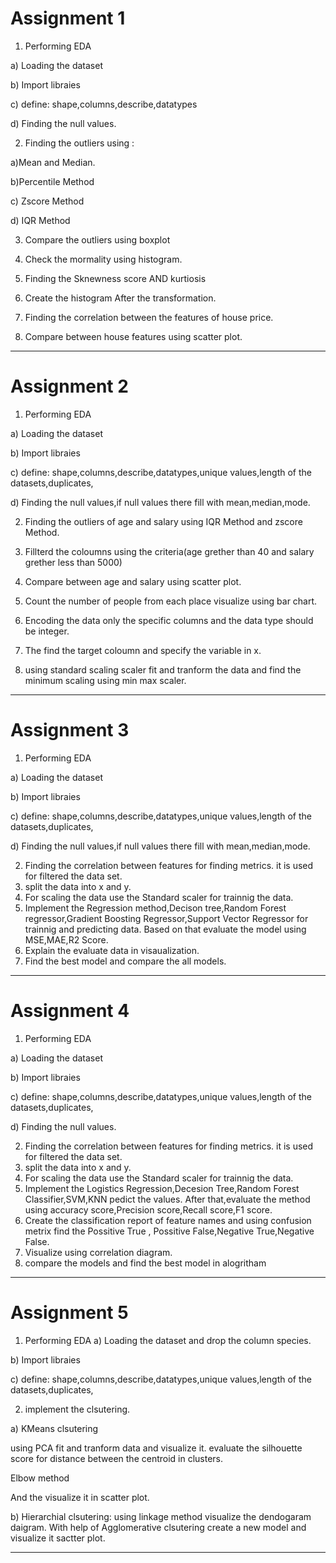 
# Assignment 1
1) Performing EDA

 a) Loading the dataset

  b) Import libraies
  
  c) define: shape,columns,describe,datatypes

  d) Finding the null values.

2) Finding the outliers using :

 a)Mean and Median. 

 b)Percentile Method

c) Zscore Method

d) IQR Method

3) Compare the outliers using boxplot

4) Check the mormality using histogram.
5) Finding the Sknewness score AND kurtiosis
6) Create the histogram After the transformation.
7) Finding the correlation between the features of house price.
8) Compare between house features using scatter plot.

-------------------------------------------------------------------------------------------------
# Assignment 2
1) Performing EDA

  a) Loading the dataset

  b) Import libraies

  c) define: shape,columns,describe,datatypes,unique values,length of the datasets,duplicates,

  d) Finding the null values,if null values there fill with mean,median,mode.

2) Finding the outliers of age and salary using IQR Method and zscore Method.

3) Fillterd the coloumns using the criteria(age grether than 40 and salary grether less than 5000)

4) Compare between age and salary  using scatter plot.

5) Count the number of people from each place visualize using bar chart.

6. Encoding the data only the specific columns and the data type should be integer.

7. The find the target coloumn and specify the variable in x.
8. using standard scaling scaler  fit and tranform the data and find the minimum scaling using min max scaler.

--------------------------------------------------------------------------------------------------------------------
# Assignment 3
1) Performing EDA

  a) Loading the dataset

  b) Import libraies

  c) define: shape,columns,describe,datatypes,unique values,length of the datasets,duplicates,

  d) Finding the null values,if null values there fill with mean,median,mode.

2. Finding the correlation between features for finding metrics. it is used for filtered the data set.
3. split the data into x and y.
4. For scaling the data use the Standard scaler for trainnig the data.
5. Implement the Regression method,Decison tree,Random Forest regressor,Gradient Boosting Regressor,Support Vector Regressor for trainnig and predicting data. Based on that evaluate the model using MSE,MAE,R2 Score.
6. Explain the evaluate data in visaualization.
7.  Find the best model and compare the all models.

--------------------------------------------------------------------------------------------------------------------------
# Assignment 4
1) Performing EDA
   
  a) Loading the dataset

  b) Import libraies

  c) define: shape,columns,describe,datatypes,unique values,length of the datasets,duplicates,

  d) Finding the null values.

2. Finding the correlation between features for finding metrics. it is used for filtered the data set.
3. split the data into x and y.
4. For scaling the data use the Standard scaler for trainnig the data.
5. Implement the  Logistics Regression,Decesion Tree,Random Forest Classifier,SVM,KNN pedict the values. After that,evaluate the method using accuracy score,Precision score,Recall score,F1 score.
6. Create the classification report of feature names and using confusion metrix find the Possitive True , Possitive False,Negative True,Negative False.
7. Visualize using correlation diagram.
8. compare the models and find the best model in alogritham

--------------------------------------------------------------------------------------------------------------------------
# Assignment 5
1) Performing EDA
  a) Loading the dataset and drop the column species.

  b) Import libraies

  c) define: shape,columns,describe,datatypes,unique values,length of the datasets,duplicates,

2. implement the clsutering.

a) KMeans clsutering

using PCA fit and tranform data and visualize it.
 evaluate the silhouette score for distance between the centroid in clusters.

 Elbow method

And the visualize it in scatter plot.

b) Hierarchial clsutering: using linkage method visualize the dendogaram daigram. 
With help of Agglomerative clsutering create a new model and visualize it sactter plot.

------------------------------------------------------------------------------------------------------------------------------------




